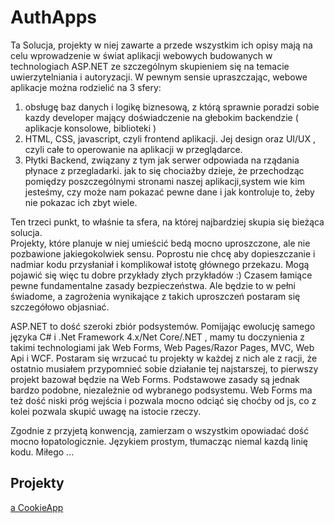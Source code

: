 # AuthApps

   Ta Solucja, projekty w niej zawarte a przede wszystkim ich opisy mają na celu wprowadzenie w świat aplikacji webowych budowanych w technologiach ASP.NET ze szczególnym 
skupieniem się na temacie uwierzytelniania i autoryzacji. W pewnym sensie upraszczając, webowe aplikacje można rodzielić na 3 sfery:

1. obsługę baz danych i logikę biznesową, z którą sprawnie poradzi sobie kazdy developer mający doświadczenie na głebokim backendzie ( aplikacje konsolowe, biblioteki )
2. HTML, CSS, javascript, czyli frontend aplikacji. Jej design oraz UI/UX , czyli całe to operowanie na aplikacji w przeglądarce.
3. Płytki Backend, związany z tym jak serwer odpowiada na rządania płynace z przegladarki. jak to się chociażby dzieje, że  przechodząc pomiędzy poszczególnymi stronami naszej aplikacji,system wie kim jesteśmy, czy może nam pokazać pewne dane i jak kontroluje to, żeby nie pokazac ich zbyt wiele.
	
Ten trzeci punkt, to właśnie ta sfera, na której najbardziej skupia się bieżąca solucja.	
Projekty, które planuje w niej umieścić bedą mocno uproszczone, ale nie pozbawione jakiegokolwiek sensu. Poprostu nie chcę aby dopieszczanie i nadmiar kodu przysłaniał i komplikował istotę głównego przekazu.
Mogą pojawić się więc tu dobre przykłady złych przykładów :) Czasem łamiące pewne fundamentalne zasady bezpieczeństwa. Ale będzie to w pełni świadome, a zagrożenia wynikające z takich uproszczeń postaram się szczegółowo objasniać.
	
   ASP.NET to dość szeroki zbiór podsystemów. Pomijając ewolucję samego języka C# i .Net Framework 4.x/Net Core/.NET , mamy tu doczynienia z takimi technologiami jak Web Forms, Web Pages/Razor Pages, MVC, Web Api i WCF.
Postaram się wrzucać tu projekty w każdej z nich ale z racji, że ostatnio musiałem przypomnieć sobie działanie tej najstarszej, to pierwszy projekt bazował będzie na Web Forms.
Podstawowe zasady są jednak bardzo podobne, niezależnie od wybranego podsystemu. Web Forms ma też dość niski próg wejścia i pozwala mocno odciąć się choćby od js, co z kolei pozwala skupić uwagę na istocie rzeczy.
        
   Zgodnie z przyjetą konwencją, zamierzam o wszystkim opowiadać dość mocno łopatologicznie. Językiem prostym, tłumacząc niemal kazdą linię kodu.
Miłego ...

## Projekty

[a CookieApp](/CookieApp/README.md)
